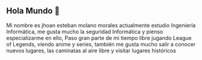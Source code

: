## Hola Mundo 👋
Mi nombre es jhoan esteban molano morales actualmente estudio Ingeniería Informática, me gusta mucho la seguridad Informática y pienso especializarme en ello, Paso gran parte de mi tiempo libre jugando League of Legends, viendo anime y series, también me gusta mucho salir a conocer nuevos lugares, las caminatas al aire libre y visitar lugares históricos 

<!--
**jhoan2602/jhoan2602** is a ✨ _special_ ✨ repository because its `README.md` (this file) appears on your GitHub profile.

Here are some ideas to get you started:

- Estudio Ingenieria Informatica
- Me encanta la seguridad Informatica
- Paso gran parte de mi tiempo juegando League of Legends
- Amanate del anime y las series

-->
